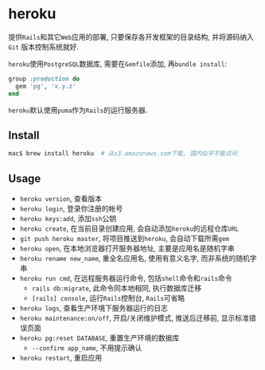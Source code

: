# heroku

提供`Rails`和其它`Web`应用的部署, 只要保存各开发框架的目录结构, 并将源码纳入`Git`
版本控制系统就好.

`heroku`使用`PostgreSQL`数据库, 需要在`Gemfile`添加, 再`bundle install`:
```ruby
group :production do
  gem 'pg', 'x.y.z'
end
```

`heroku`默认使用`puma`作为`Rails`的运行服务器.

## Install

```sh
mac$ brew install heroku  # 从s3.amazonaws.com下载, 国内似乎不能访问
```

## Usage

* `heroku version`, 查看版本
* `heroku login`, 登录你注册的帐号
* `heroku keys:add`, 添加`ssh`公钥
* `heroku create`, 在当前目录创建应用, 会自动添加`heroku`的远程仓库`URL`
* `git push heroku master`, 将项目推送到`heroku`, 会自动下载所需`gem`
* `heroku open`, 在本地浏览器打开服务器地址, 主要是应用名是随机字串
* `heroku rename new_name`, 重全名应用名, 使用有意义名字, 而非系统的随机字串
* `heroku run cmd`, 在远程服务器运行命令, 包括`shell`命令和`rails`命令
  * `rails db:migrate`, 此命令同本地相同, 执行数据库迁移
  * `[rails] console`, 运行`Rails`控制台, `Rails`可省略
* `heroku logs`, 查看生产环境下服务器运行的日志
* `heroku maintenance:on/off`, 开启/关闭维护模式, 推送后迁移前, 显示标准错误页面
* `heroku pg:reset DATABASE`, 重置生产环境的数据库
  * `--confirm app_name`, 不用提示确认
* `heroku restart`, 重启应用
